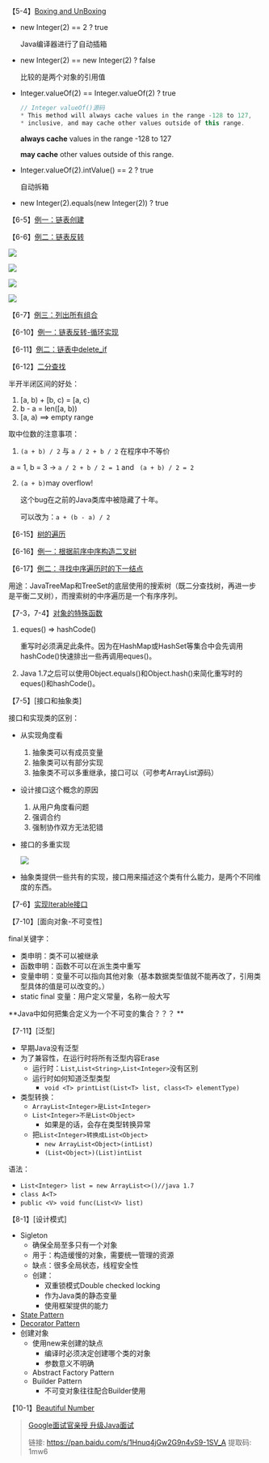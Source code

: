 【5-4】[Boxing and UnBoxing](https://github.com/libo9527/demo/blob/master/interview/src/main/java/com/demo/interview/lang/BoxingDemo.java)

* new Integer(2) == 2 ? true

  Java编译器进行了自动插箱

* new Integer(2) == new Integer(2) ? false

  比较的是两个对象的引用值

* Integer.valueOf(2) == Integer.valueOf(2) ? true

  ```java
  // Integer valueOf()源码
  * This method will always cache values in the range -128 to 127,
  * inclusive, and may cache other values outside of this range.
  ```

  **always cache** values in the range -128 to 127

  **may cache** other values outside of this range.

* Integer.valueOf(2).intValue() == 2 ? true

  自动拆箱

* new Integer(2).equals(new Integer(2)) ? true

【6-5】[例一：链表创建](https://github.com/libo9527/demo/blob/master/interview/src/main/java/com/demo/interview/recursion/LinkedListCreator.java)

【6-6】[例二：链表反转](https://github.com/libo9527/demo/blob/master/interview/src/main/java/com/demo/interview/recursion/LinkedListReverser.java)

![](https://i.loli.net/2018/10/21/5bcc56b671885.jpg)



![](https://i.loli.net/2018/10/21/5bcc56f0ab1b9.jpg)

![](https://i.loli.net/2018/10/21/5bcc570c63386.jpg)

![](https://i.loli.net/2018/10/21/5bcc573071b72.jpg)

【6-7】[例三：列出所有组合](https://github.com/libo9527/demo/blob/master/interview/src/main/java/com/demo/interview/recursion/Combinations.java)

【6-10】[例一：链表反转-循环实现](https://github.com/libo9527/demo/blob/master/interview/src/main/java/com/demo/interview/loop/LinkedListReverser.java)

【6-11】[例二：链表中delete_if](https://github.com/libo9527/demo/blob/master/interview/src/main/java/com/demo/interview/loop/LinkedListDeletor.java)

【6-12】[二分查找](https://github.com/libo9527/demo/blob/master/interview/src/main/java/com/demo/interview/loop/BinarySearch.java)

半开半闭区间的好处：

1. [a, b) + [b, c) = [a, c)
2. b - a = len([a, b))
3. [a, a) ==> empty range

取中位数的注意事项：

1. `(a + b) / 2` 与 `a / 2 + b / 2` 在程序中不等价

​	a = 1, b = 3 -> `a / 2 + b / 2 = 1` and ` (a + b) / 2 = 2` 

2. `(a + b)`may overflow!

   这个bug在之前的Java类库中被隐藏了十年。

   可以改为：`a + (b - a) / 2`

【6-15】[树的遍历](https://github.com/libo9527/demo/blob/master/interview/src/main/java/com/demo/interview/tree/TreeTraversal.java)

【6-16】[例一：根据前序中序构造二叉树](https://github.com/libo9527/demo/blob/master/interview/src/main/java/com/demo/interview/tree/TreeCreator.java)

【6-17】[例二：寻找中序遍历时的下一结点](https://github.com/libo9527/demo/blob/master/interview/src/main/java/com/demo/interview/tree/InOrder.java)

用途：JavaTreeMap和TreeSet的底层使用的搜索树（既二分查找树，再进一步是平衡二叉树），而搜索树的中序遍历是一个有序序列。

【7-3，7-4】[对象的特殊函数](https://github.com/libo9527/demo/blob/master/interview/src/main/java/com/demo/interview/oop/Employee.java)

1. eques()  =>  hashCode()

   重写时必须满足此条件。因为在HashMap或HashSet等集合中会先调用hashCode()快速排出一些再调用eques()。

2. Java 1.7之后可以使用Object.equals()和Object.hash()来简化重写时的eques()和hashCode()。

【7-5】[接口和抽象类]

接口和实现类的区别：

* 从实现角度看

  1. 抽象类可以有成员变量
  2. 抽象类可以有部分实现
  3. 抽象类不可以多重继承，接口可以（可参考ArrayList源码）

* 设计接口这个概念的原因

  1. 从用户角度看问题
  2. 强调合约
  3. 强制协作双方无法犯错

* 接口的多重实现

  ![](https://i.loli.net/2018/10/24/5bcfcc9defc50.jpg)

* 抽象类提供一些共有的实现，接口用来描述这个类有什么能力，是两个不同维度的东西。

【7-6】[实现Iterable接口](https://github.com/libo9527/demo/blob/master/interview/src/main/java/com/demo/interview/linkedlist/LinkedList.java)

【7-10】[面向对象-不可变性]

final关键字：

* 类申明：类不可以被继承
* 函数申明：函数不可以在派生类中重写
* 变量申明：变量不可以指向其他对象（基本数据类型值就不能再改了，引用类型具体的值是可以改变的。）
* static final 变量：用户定义常量，名称一般大写

**Java中如何把集合定义为一个不可变的集合？？？ **

 【7-11】[泛型]

* 早期Java没有泛型
* 为了兼容性，在运行时将所有泛型内容Erase
  * 运行时：`List`,`List<String>`,`List<Integer>`没有区别
  * 运行时如何知道泛型类型
    * `void <T> printList(List<T> list, class<T> elementType)` 
* 类型转换：
  * `ArrayList<Integer>是List<Integer>`
  * `List<Integer>不是List<Object>`
    * 如果是的话，会存在类型转换异常
  * 把`List<Integer>转换成List<Object>`
    * `new ArrayList<Object>(intList)`
    * `(List<Object>)(List)intList`

语法：

* `List<Integer> list = new ArrayList<>()//java 1.7`
* `class A<T>`
* `public <V> void func(List<V> list)`

【8-1】[设计模式]

* Sigleton
  * 确保全局至多只有一个对象
  * 用于：构造缓慢的对象，需要统一管理的资源
  * 缺点：很多全局状态，线程安全性
  * 创建：
    * 双重锁模式Double checked locking
    * 作为Java类的静态变量
    * 使用框架提供的能力
* [State Pattern](https://github.com/libo9527/demo/blob/master/interview/src/main/java/com/demo/interview/designpattern/company/Tester.java)
* [Decorator Pattern](https://github.com/libo9527/demo/blob/master/interview/src/main/java/com/demo/interview/designpattern/task/Tester.java)
* 创建对象
  * 使用new来创建的缺点
    * 编译时必须决定创建哪个类的对象
    * 参数意义不明确
  * Abstract Factory Pattern 
  * Builder Pattern
    * 不可变对象往往配合Builder使用

【10-1】[Beautiful Number](https://github.com/libo9527/demo/blob/master/interview/src/main/java/com/demo/interview/google/BeautifulNumber.java)

> [Google面试官亲授 升级Java面试](https://coding.imooc.com/class/132.html)
>
> 链接: https://pan.baidu.com/s/1Hnuq4jGw2G9n4vS9-1SV_A 提取码: 1mw6